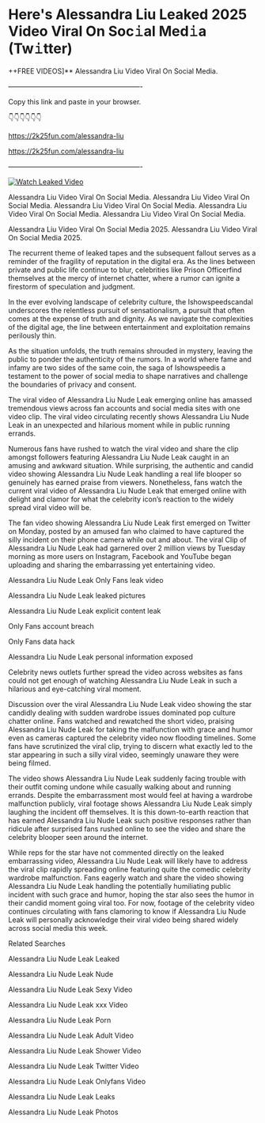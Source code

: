 # Here's Alessandra Liu Leaked 2025 Video Viral On Soc𝚒al Med𝚒a (Tw𝚒tter)

++FREE VIDEOS]** Alessandra Liu Video Viral On Social Media.

———————————————————-

Copy this link and paste in your browser.

👇👇👇👇👇👇

https://2k25fun.com/alessandra-liu

https://2k25fun.com/alessandra-liu

———————————————————-

[![Watch Leaked Video](https://miro.medium.com/v2/resize:fit:828/format:webp/1*cilzJN44JGOrTw9NJCrNHA.gif "Watch Leaked Video")](https://2k25fun.com/alessandra-liu)

Alessandra Liu Video Viral On Social Media. Alessandra Liu Video Viral On Social Media. Alessandra Liu Video Viral On Social Media. Alessandra Liu Video Viral On Social Media. Alessandra Liu Video Viral On Social Media.

Alessandra Liu Video Viral On Social Media 2025. Alessandra Liu Video Viral On Social Media 2025.

The recurrent theme of leaked tapes and the subsequent fallout serves as a reminder of the fragility of reputation in the digital era. As the lines between private and public life continue to blur, celebrities like Prison Officerfind themselves at the mercy of internet chatter, where a rumor can ignite a firestorm of speculation and judgment.

In the ever evolving landscape of celebrity culture, the Ishowspeedscandal underscores the relentless pursuit of sensationalism, a pursuit that often comes at the expense of truth and dignity. As we navigate the complexities of the digital age, the line between entertainment and exploitation remains perilously thin.

As the situation unfolds, the truth remains shrouded in mystery, leaving the public to ponder the authenticity of the rumors. In a world where fame and infamy are two sides of the same coin, the saga of Ishowspeedis a testament to the power of social media to shape narratives and challenge the boundaries of privacy and consent.

The viral video of Alessandra Liu Nude Leak emerging online has amassed tremendous views across fan accounts and social media sites with one video clip. The viral video circulating recently shows Alessandra Liu Nude Leak in an unexpected and hilarious moment while in public running errands.

Numerous fans have rushed to watch the viral video and share the clip amongst followers featuring Alessandra Liu Nude Leak caught in an amusing and awkward situation. While surprising, the authentic and candid video showing Alessandra Liu Nude Leak handling a real life blooper so genuinely has earned praise from viewers. Nonetheless, fans watch the current viral video of Alessandra Liu Nude Leak that emerged online with delight and clamor for what the celebrity icon’s reaction to the widely spread viral video will be.

The fan video showing Alessandra Liu Nude Leak first emerged on Twitter on Monday, posted by an amused fan who claimed to have captured the silly incident on their phone camera while out and about. The viral Clip of Alessandra Liu Nude Leak had garnered over 2 million views by Tuesday morning as more users on Instagram, Facebook and YouTube began uploading and sharing the embarrassing yet entertaining video.

Alessandra Liu Nude Leak Only Fans leak video

Alessandra Liu Nude Leak leaked pictures

Alessandra Liu Nude Leak explicit content leak

Only Fans account breach

Only Fans data hack

Alessandra Liu Nude Leak personal information exposed

Celebrity news outlets further spread the video across websites as fans could not get enough of watching Alessandra Liu Nude Leak in such a hilarious and eye-catching viral moment.

Discussion over the viral Alessandra Liu Nude Leak video showing the star candidly dealing with sudden wardrobe issues dominated pop culture chatter online. Fans watched and rewatched the short video, praising Alessandra Liu Nude Leak for taking the malfunction with grace and humor even as cameras captured the celebrity video now flooding timelines. Some fans have scrutinized the viral clip, trying to discern what exactly led to the star appearing in such a silly viral video, seemingly unaware they were being filmed.

The video shows Alessandra Liu Nude Leak suddenly facing trouble with their outfit coming undone while casually walking about and running errands. Despite the embarrassment most would feel at having a wardrobe malfunction publicly, viral footage shows Alessandra Liu Nude Leak simply laughing the incident off themselves. It is this down-to-earth reaction that has earned Alessandra Liu Nude Leak such positive responses rather than ridicule after surprised fans rushed online to see the video and share the celebrity blooper seen around the internet.

While reps for the star have not commented directly on the leaked embarrassing video, Alessandra Liu Nude Leak will likely have to address the viral clip rapidly spreading online featuring quite the comedic celebrity wardrobe malfunction. Fans eagerly watch and share the video showing Alessandra Liu Nude Leak handling the potentially humiliating public incident with such grace and humor, hoping the star also sees the humor in their candid moment going viral too. For now, footage of the celebrity video continues circulating with fans clamoring to know if Alessandra Liu Nude Leak will personally acknowledge their viral video being shared widely across social media this week.

Related Searches

Alessandra Liu Nude Leak Leaked

Alessandra Liu Nude Leak Nude

Alessandra Liu Nude Leak Sexy Video

Alessandra Liu Nude Leak xxx Video

Alessandra Liu Nude Leak Porn

Alessandra Liu Nude Leak Adult Video

Alessandra Liu Nude Leak Shower Video

Alessandra Liu Nude Leak Twitter Video

Alessandra Liu Nude Leak Onlyfans Video

Alessandra Liu Nude Leak Leaks

Alessandra Liu Nude Leak Photos